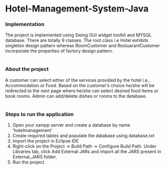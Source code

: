# Hotel-Management-System-Java
### Implementation
  The project is implemented using Swing GUI widget toolkit and MYSQL database. There are totally 9 classes. The root class i.e Hotel exhibits singleton design pattern whereas RoomCustomer and RestuarantCustomer incorporate the properties of factory design pattern. 
</br></br>
### About the project
  A customer can select either of the services provided by the hotel i.e., Accommodation or Food. Based on the customer’s choice he/she will be redirected to the next page where he/she can select desired food items or book rooms. 
Admin can add/delete dishes or rooms to the database.
</br></br>
### Steps to run the application
  1. Open your xampp server and create a database by name ‘hotelmanagement’
  2. Create required tables and populate the database using database.txt
  3. Import the project in Eclipse IDE
  4. Right-click on the Project → Build Path → Configure Build Path. Under Libraries tab, click Add External JARs and import all the JARS present in External_JARS folder.
  5. Run the project. 

